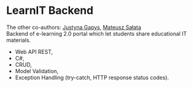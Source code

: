 # LearnIT Backend
The other co-authors: [Justyna Gapys](https://github.com/justynagapys), [Mateusz Sałata](https://github.com/mateuszsalata1108)<br />
Backend of e-learning 2.0 portal which let students share educational IT materials.
- Web API REST,
- C#,
- CRUD,
- Model Validation,
- Exception Handling (try-catch, HTTP response status codes).
